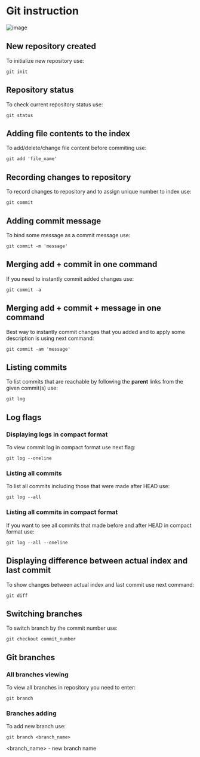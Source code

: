 # Git instruction

![image](image.jpg)

## New repository created

To initialize new repository use:

    git init

## Repository status

To check current repository status use:

    git status

## Adding file contents to the index

To add/delete/change file content before commiting use:

    git add 'file_name'

## Recording changes to repository

To record changes to repository and to assign unique number to index use:

    git commit

## Adding commit message

To bind some message as a commit message use:

    git commit -m 'message'

## Merging add + commit in one command

If you need to instantly commit added changes use:

    git commit -a

## Merging add + commit + message in one command

Best way to instantly commit changes that you added and to apply some description is using next command:

    git commit -am 'message'

## Listing commits

To list commits that are reachable by following the **parent** links from the given commit(s) use:

    git log

## Log flags

### Displaying logs in compact format

To view commit log in compact format use next flag:

    git log --oneline

### Listing all commits

To list all commits including those that were made after HEAD use:

    git log --all

### Listing all commits in compact format

If you want to see all commits that made before and after HEAD in compact format use:

    git log --all --oneline
    
## Displaying difference between actual index and last commit

To show changes between actual index and last commit use next command:

    git diff

## Switching branches

To switch branch by the commit number use:

    git checkout commit_number

## Git branches


### All branches viewing

To view all branches in repository you need to enter:

    git branch

### Branches adding

To add new branch use:

    git branch <branch_name>

\<branch_name\> - new branch name
